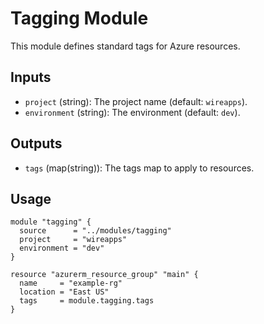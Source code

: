 # Tagging Module

This module defines standard tags for Azure resources.

## Inputs
- `project` (string): The project name (default: `wireapps`).
- `environment` (string): The environment (default: `dev`).

## Outputs
- `tags` (map(string)): The tags map to apply to resources.

## Usage
```hcl
module "tagging" {
  source      = "../modules/tagging"
  project     = "wireapps"
  environment = "dev"
}

resource "azurerm_resource_group" "main" {
  name     = "example-rg"
  location = "East US"
  tags     = module.tagging.tags
}
